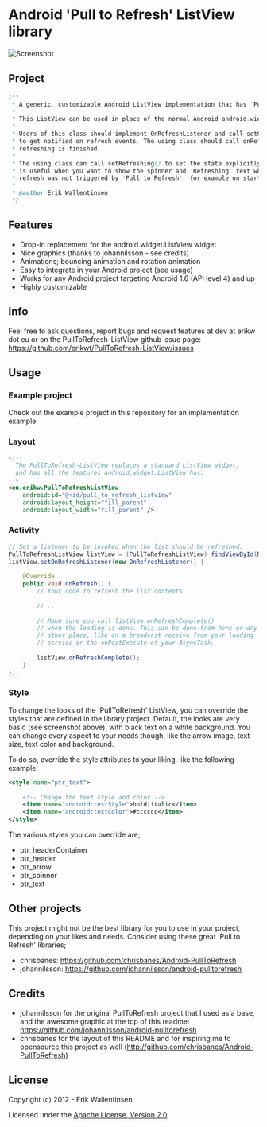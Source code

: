 #  Android 'Pull to Refresh' ListView library

![Screenshot](https://github.com/erikwt/PullToRefresh-ListView/raw/master/android-pull-to-refresh.png)

## Project

``` java
/**
 * A generic, customizable Android ListView implementation that has 'Pull to Refresh' functionality.
 * 
 * This ListView can be used in place of the normal Android android.widget.ListView class.
 * 
 * Users of this class should implement OnRefreshListener and call setOnRefreshListener(..)
 * to get notified on refresh events. The using class should call onRefreshComplete() when
 * refreshing is finished.
 * 
 * The using class can call setRefreshing() to set the state explicitly to refreshing. This 
 * is useful when you want to show the spinner and 'Refreshing' text when the
 * refresh was not triggered by 'Pull to Refresh', for example on start.
 * 
 * @author Erik Wallentinsen
 */
```

## Features
* Drop-in replacement for the android.widget.ListView widget
* Nice graphics (thanks to johannilsson - see credits)
* Animations; bouncing animation and rotation animation
* Easy to integrate in your Android project (see usage)
* Works for any Android project targeting Android 1.6 (API level 4) and up
* Highly customizable

## Info

Feel free to ask questions, report bugs and request features at dev at erikw dot eu 
or on the PullToRefresh-ListView github issue page:
https://github.com/erikwt/PullToRefresh-ListView/issues


## Usage

### Example project

Check out the example project in this repository for an implementation example.

### Layout

``` xml
<!--
  The PullToRefresh-ListView replaces a standard ListView widget,
  and has all the features android.widget.ListView has.
-->
<eu.erikw.PullToRefreshListView
    android:id="@+id/pull_to_refresh_listview"
    android:layout_height="fill_parent"
    android:layout_width="fill_parent" />
```

### Activity

``` java
// Set a listener to be invoked when the list should be refreshed.
PullToRefreshListView listView = (PullToRefreshListView) findViewById(R.id.pull_to_refresh_listview);
listView.setOnRefreshListener(new OnRefreshListener() {
    
    @Override
    public void onRefresh() {
        // Your code to refresh the list contents
        
        // ...
        
        // Make sure you call listView.onRefreshComplete()
        // when the loading is done. This can be done from here or any
        // other place, like on a broadcast receive from your loading
        // service or the onPostExecute of your AsyncTask.
        
        listView.onRefreshComplete();
    }
});

```

### Style
To change the looks of the 'PullToRefresh' ListView, you can override the styles that are defined in the library project.
Default, the looks are very basic (see screenshot above), with black text on a white background. You can change every
aspect to your needs though, like the arrow image, text size, text color and background.

To do so, override the style attributes to your liking, like the following example:
``` xml
<style name="ptr_text">
        
    <!-- Change the text style and color -->
    <item name="android:textStyle">bold|italic</item>
    <item name="android:textColor">#cccccc</item>
</style>
```
The various styles you can override are;

* ptr_headerContainer
* ptr_header
* ptr_arrow
* ptr_spinner
* ptr_text

## Other projects
This project might not be the best library for you to use in your project, depending on your likes and needs. Consider
using these great 'Pull to Refresh' libraries;

* chrisbanes: https://github.com/chrisbanes/Android-PullToRefresh
* johannilsson: https://github.com/johannilsson/android-pulltorefresh

## Credits
* johannilsson for the original PullToRefresh project that I used as a base, and the awesome
graphic at the top of this readme: https://github.com/johannilsson/android-pulltorefresh
* chrisbanes for the layout of this README and for inspiring me to opensource this project as well (http://github.com/chrisbanes/Android-PullToRefresh)

## License

Copyright (c) 2012 - Erik Wallentinsen

Licensed under the [Apache License, Version 2.0](http://www.apache.org/licenses/LICENSE-2.0.html)

